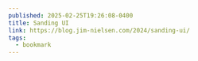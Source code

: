 ```yaml
---
published: 2025-02-25T19:26:08-0400
title: Sanding UI
link: https://blog.jim-nielsen.com/2024/sanding-ui/
tags:
  - bookmark
---
```

